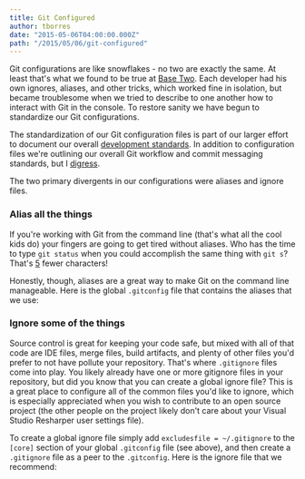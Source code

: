 ```yaml
---
title: Git Configured
author: tborres
date: "2015-05-06T04:00:00.000Z"
path: "/2015/05/06/git-configured"
---
```


Git configurations are like snowflakes - no two are exactly the same. At least
that's what we found to be true at [Base Two](http://base2.io). Each developer
had his own ignores, aliases, and other tricks, which worked fine in isolation,
but became troublesome when we tried to describe to one another how to interact
with Git in the console. To restore sanity we have begun to standardize our Git
configurations.

The standardization of our Git configuration files is part of our larger effort
to document our overall
[development standards](https://github.com/b2io/development-standards). In
addition to configuration files we're outlining our overall Git workflow and
commit messaging standards, but I [digress](http://gph.to/1EPa17p).

The two primary divergents in our configurations were aliases and ignore files.

### Alias all the things

If you're working with Git from the command line (that's what all the cool kids
do) your fingers are going to get tired without aliases. Who has the time to
type `git status` when you could accomplish the same thing with `git s`? That's
[5](https://www.npmjs.com/package/five) fewer characters!

Honestly, though, aliases are a great way to make Git on the command line
manageable. Here is the global `.gitconfig` file that contains the aliases that
we use:

<script src="http://gist-it.appspot.com/https://github.com/b2io/development-standards/blob/master/source-control/.gitconfig"></script>

### Ignore some of the things

Source control is great for keeping your code safe, but mixed with all of that
code are IDE files, merge files, build artifacts, and plenty of other files
you'd prefer to not have pollute your repository. That's where `.gitignore`
files come into play. You likely already have one or more gitignore files in
your repository, but did you know that you can create a global ignore file? This
is a great place to configure all of the common files you'd like to ignore,
which is especially appreciated when you wish to contribute to an open source
project (the other people on the project likely don't care about your Visual
Studio Resharper user settings file).

To create a global ignore file simply add `excludesfile = ~/.gitignore` to the
`[core]` section of your global `.gitconfig` file (see above), and then create a
`.gitignore` file as a peer to the `.gitconfig`. Here is the ignore file that we
recommend:

<script src="http://gist-it.appspot.com/https://github.com/b2io/development-standards/blob/master/source-control/.gitignore"></script>
